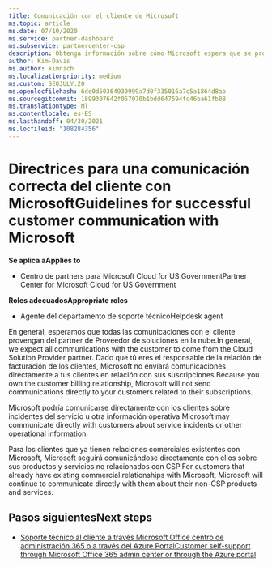 ```yaml
---
title: Comunicación con el cliente de Microsoft
ms.topic: article
ms.date: 07/10/2020
ms.service: partner-dashboard
ms.subservice: partnercenter-csp
description: Obtenga información sobre cómo Microsoft espera que se produzcan comunicaciones entre clientes y asociados en el Proveedor de soluciones en la nube cliente.
author: Kim-Davis
ms.author: kimnich
ms.localizationpriority: medium
ms.custom: SEOJULY.20
ms.openlocfilehash: 6de0d50364930999a7d0f335016a7c5a1864d8ab
ms.sourcegitcommit: 1899307642f057070b1bdd647594fc46ba61fb08
ms.translationtype: MT
ms.contentlocale: es-ES
ms.lasthandoff: 04/30/2021
ms.locfileid: "108284356"
---
```

# <a name="guidelines-for-successful-customer-communication-with-microsoft"></a><span data-ttu-id="a5697-103">Directrices para una comunicación correcta del cliente con Microsoft</span><span class="sxs-lookup"><span data-stu-id="a5697-103">Guidelines for successful customer communication with Microsoft</span></span>

<span data-ttu-id="a5697-104">**Se aplica a**</span><span class="sxs-lookup"><span data-stu-id="a5697-104">**Applies to**</span></span>

- <span data-ttu-id="a5697-105">Centro de partners para Microsoft Cloud for US Government</span><span class="sxs-lookup"><span data-stu-id="a5697-105">Partner Center for Microsoft Cloud for US Government</span></span>

<span data-ttu-id="a5697-106">**Roles adecuados**</span><span class="sxs-lookup"><span data-stu-id="a5697-106">**Appropriate roles**</span></span>

- <span data-ttu-id="a5697-107">Agente del departamento de soporte técnico</span><span class="sxs-lookup"><span data-stu-id="a5697-107">Helpdesk agent</span></span>

<span data-ttu-id="a5697-108">En general, esperamos que todas las comunicaciones con el cliente provengan del partner de Proveedor de soluciones en la nube.</span><span class="sxs-lookup"><span data-stu-id="a5697-108">In general, we expect all communications with the customer to come from the Cloud Solution Provider partner.</span></span> <span data-ttu-id="a5697-109">Dado que tú eres el responsable de la relación de facturación de los clientes, Microsoft no enviará comunicaciones directamente a tus clientes en relación con sus suscripciones.</span><span class="sxs-lookup"><span data-stu-id="a5697-109">Because you own the customer billing relationship, Microsoft will not send communications directly to your customers related to their subscriptions.</span></span>

<span data-ttu-id="a5697-110">Microsoft podría comunicarse directamente con los clientes sobre incidentes del servicio u otra información operativa.</span><span class="sxs-lookup"><span data-stu-id="a5697-110">Microsoft may communicate directly with customers about service incidents or other operational information.</span></span>

<span data-ttu-id="a5697-111">Para los clientes que ya tienen relaciones comerciales existentes con Microsoft, Microsoft seguirá comunicándose directamente con ellos sobre sus productos y servicios no relacionados con CSP.</span><span class="sxs-lookup"><span data-stu-id="a5697-111">For customers that already have existing commercial relationships with Microsoft, Microsoft will continue to communicate directly with them about their non-CSP products and services.</span></span>

## <a name="next-steps"></a><span data-ttu-id="a5697-112">Pasos siguientes</span><span class="sxs-lookup"><span data-stu-id="a5697-112">Next steps</span></span>

- [<span data-ttu-id="a5697-113">Soporte técnico al cliente a través Microsoft Office centro de administración 365 o a través del Azure Portal</span><span class="sxs-lookup"><span data-stu-id="a5697-113">Customer self-support through Microsoft Office 365 admin center or through the Azure portal</span></span>](customer-self-support.md)